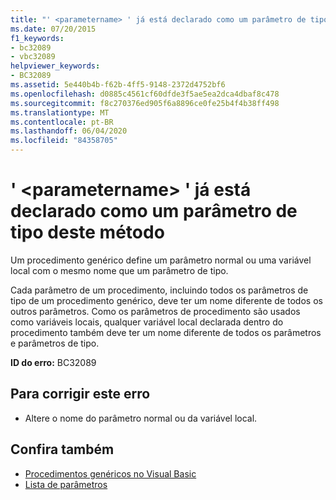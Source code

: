 ```yaml
---
title: "' <parametername> ' já está declarado como um parâmetro de tipo deste método"
ms.date: 07/20/2015
f1_keywords:
- bc32089
- vbc32089
helpviewer_keywords:
- BC32089
ms.assetid: 5e440b4b-f62b-4ff5-9148-2372d4752bf6
ms.openlocfilehash: d0885c4561cf60dfde3f5ae5ea2dca4dbaf8c478
ms.sourcegitcommit: f8c270376ed905f6a8896ce0fe25b4f4b38ff498
ms.translationtype: MT
ms.contentlocale: pt-BR
ms.lasthandoff: 06/04/2020
ms.locfileid: "84358705"
---
```

# <a name="parametername-is-already-declared-as-a-type-parameter-of-this-method"></a>' \<parametername> ' já está declarado como um parâmetro de tipo deste método
Um procedimento genérico define um parâmetro normal ou uma variável local com o mesmo nome que um parâmetro de tipo.  
  
 Cada parâmetro de um procedimento, incluindo todos os parâmetros de tipo de um procedimento genérico, deve ter um nome diferente de todos os outros parâmetros. Como os parâmetros de procedimento são usados como variáveis locais, qualquer variável local declarada dentro do procedimento também deve ter um nome diferente de todos os parâmetros e parâmetros de tipo.  
  
 **ID do erro:** BC32089  
  
## <a name="to-correct-this-error"></a>Para corrigir este erro  
  
- Altere o nome do parâmetro normal ou da variável local.  
  
## <a name="see-also"></a>Confira também

- [Procedimentos genéricos no Visual Basic](../programming-guide/language-features/data-types/generic-procedures.md)
- [Lista de parâmetros](../language-reference/statements/parameter-list.md)
